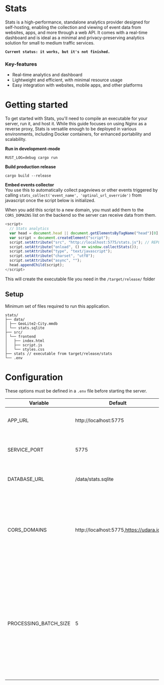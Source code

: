 # Stats

Stats is a high-performance, standalone analytics provider designed for self-hosting, enabling the collection and viewing of event data from websites, apps, and more through a web API. It comes with a real-time dashboard and is ideal as a minimal and privacy-preserving analytics solution for small to medium traffic services.

**`Current status: it works, but it's not finished.`**

### Key-features
- Real-time analytics and dashboard
- Lightweight and efficient, with minimal resource usage
- Easy integration with websites, mobile apps, and other platforms

# Getting started

To get started with Stats, you'll need to compile an executable for your server, run it, and host it. While this guide focuses on using Nginx as a reverse proxy, Stats is versatile enough to be deployed in various environments, including Docker containers, for enhanced portability and scalability.

**Run in development-mode**

```
RUST_LOG=debug cargo run
```

**Build production release**

```
cargo build --release
```

**Embed events collector** <br/>
You use this to automatically collect pageviews or other events triggered by calling `stats_collect('event_name', 'optinal_url_override')` from javascript once the script below is initialized.

When you add this script to a new domain, you must add them to the `CORS_DOMAINS` list on the backend so the server can receive data from them.

```js
<script>
  // Stats analytics
  var head = document.head || document.getElementsByTagName("head")[0];
  var script = document.createElement("script");
  script.setAttribute("src", "http://localhost:5775/stats.js"); // REPLACE WITH ACTUAL URL
  script.setAttribute("onload", () => window.collectStats());
  script.setAttribute("type", "text/javascript");
  script.setAttribute("charset", "utf8");
  script.setAttribute("async", "");
  head.appendChild(script);
</script>
```

This will create the executable file you need in the `/target/release/` folder 

## Setup

Minimum set of files required to run this application.

```
stats/
├── data/
│ ├── GeoLite2-City.mmdb
│ └── stats.sqlite
├── src/
│ └── frontend
│   ├── index.html
│   ├── script.js
│   └── styles.css
├── stats // executable from target/release/stats
└── .env
```

# Configuration

These options must be defined in a `.env` file before starting the server. 

|  Variable | Default  | Summary  |
|---|---|---|
|  APP_URL | http://localhost:5775  | Full domain you are hosting this service on  |
|  SERVICE_PORT | 5775  | Port you want the service to be hosted from  |
|  DATABASE_URL | /data/stats.sqlite  | Path to .sqlite file to use as database.  |
|  CORS_DOMAINS | http://localhost:5775,https://udara.io  | Comma-separated list of allowed domains. The service will only accept analytics events from these domains.   |
|  PROCESSING_BATCH_SIZE | 5  | Max limit for events buffer used to queue and batch analytics events for processing. When the limit is hit, new events are dropped until items are processed from the queue. |


